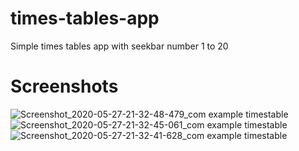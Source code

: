 # times-tables-app
Simple times tables app with seekbar number 1 to 20

# Screenshots

![Screenshot_2020-05-27-21-32-48-479_com example timestable](https://user-images.githubusercontent.com/56558717/83045179-e22c1380-a062-11ea-9bb2-d73cafd9ba7f.jpg)
![Screenshot_2020-05-27-21-32-45-061_com example timestable](https://user-images.githubusercontent.com/56558717/83045185-e5bf9a80-a062-11ea-84f1-1a287cf871be.jpg)
![Screenshot_2020-05-27-21-32-41-628_com example timestable](https://user-images.githubusercontent.com/56558717/83045194-e7895e00-a062-11ea-91fd-a56ee5c08826.jpg)
